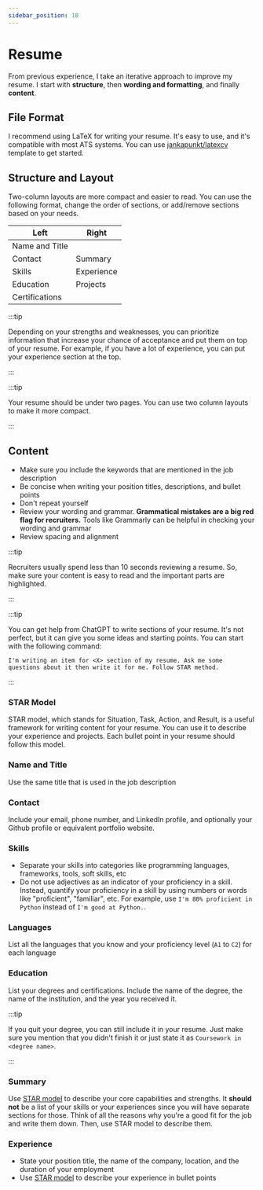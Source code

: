 ```yaml
---
sidebar_position: 10
---
```


# Resume

From previous experience, I take an iterative approach to improve my resume. I start with **structure**, then **wording and formatting**, and finally **content**.

## File Format

I recommend using LaTeX for writing your resume. It's easy to use, and it's compatible with most ATS systems. You can use [<icon icon="fa-brands fa-github" size="lg" /> jankapunkt/latexcv](https://github.com/jankapunkt/latexcv) template to get started.

## Structure and Layout

Two-column layouts are more compact and easier to read. You can use the following format, change the order of sections, or add/remove sections based on your needs.

| Left           | Right      |
| -------------- | ---------- |
| Name and Title |            |
| Contact        | Summary    |
| Skills         | Experience |
| Education      | Projects   |
| Certifications |            |

:::tip

Depending on your strengths and weaknesses, you can prioritize information that increase your chance of acceptance and put them on top of your resume. For example, if you have a lot of experience, you can put your experience section at the top.

:::

:::tip

Your resume should be under two pages. You can use two column layouts to make it more compact.

:::

## Content

- Make sure you include the keywords that are mentioned in the job description
- Be concise when writing your position titles, descriptions, and bullet points
- Don't repeat yourself
- Review your wording and grammar. **Grammatical mistakes are a big red flag for recruiters.** Tools like Grammarly can be helpful in checking your wording and grammar
- Review spacing and alignment

:::tip

Recruiters usually spend less than 10 seconds reviewing a resume. So, make sure your content is easy to read and the important parts are highlighted.

:::

:::tip

You can get help from ChatGPT to write sections of your resume. It's not perfect, but it can give you some ideas and starting points. You can start with the following command:

```
I'm writing an item for <X> section of my resume. Ask me some questions about it then write it for me. Follow STAR method.
```

:::

### STAR Model

STAR model, which stands for Situation, Task, Action, and Result, is a useful framework for writing content for your resume. You can use it to describe your experience and projects. Each bullet point in your resume should follow this model.

### Name and Title

Use the same title that is used in the job description

### Contact

Include your email, phone number, and LinkedIn profile, and optionally your Github profile or equivalent portfolio website.

### Skills

- Separate your skills into categories like programming languages, frameworks, tools, soft skills, etc
- Do not use adjectives as an indicator of your proficiency in a skill. Instead, quantify your proficiency in a skill by using numbers or words like "proficient", "familiar", etc. For example, use `I'm 80% proficient in Python` instead of `I'm good at Python.`.

### Languages

List all the languages that you know and your proficiency level (`A1` to `C2`) for each language

### Education

List your degrees and certifications. Include the name of the degree, the name of the institution, and the year you received it.

:::tip

If you quit your degree, you can still include it in your resume. Just make sure you mention that you didn't finish it or just state it as `Coursework in <degree name>`.

:::

### Summary

Use [STAR model](#star-model) to describe your core capabilities and strengths. It **should not** be a list of your skills or your experiences since you will have separate sections for those. Think of all the reasons why you're a good fit for the job and write them down. Then, use STAR model to describe them.

### Experience

- State your position title, the name of the company, location, and the duration of your employment
- Use [STAR model](#star-model) to describe your experience in bullet points
